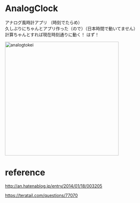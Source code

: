 # AnalogClock
アナログ風時計アプリ （時刻でたらめ）<br>
久しぶりにちゃんとアプリ作った（ので）（日本時間で動いてません）<br>
計算ちゃんとすれば現在時刻通りに動く！ はず！<br>

<img width="376" alt="analogtokei" src="https://user-images.githubusercontent.com/17097488/29484092-74361b7a-84f2-11e7-86f2-ac0ede159105.png"><br>


# reference
http://an.hatenablog.jp/entry/2014/01/18/003205<br>

https://teratail.com/questions/77070
